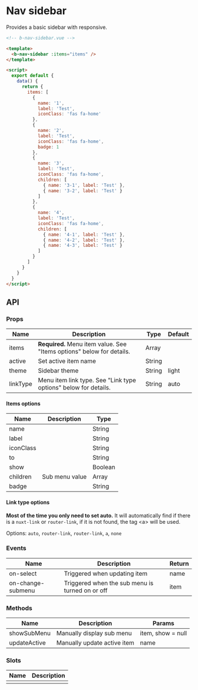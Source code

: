 # Nav sidebar

Provides a basic sidebar with responsive.

```html
<!-- b-nav-sidebar.vue -->

<template>
  <b-nav-sidebar :items="items" />
</template>

<script>
  export default {
    data() {
      return {
        items: [
          {
            name: '1',
            label: 'Test',
            iconClass: 'fas fa-home'
          },
          {
            name: '2',
            label: 'Test',
            iconClass: 'fas fa-home',
            badge: 1
          },
          {
            name: '3',
            label: 'Test',
            iconClass: 'fas fa-home',
            children: [
              { name: '3-1', label: 'Test' },
              { name: '3-2', label: 'Test' }
            ]
          },
          {
            name: '4',
            label: 'Test',
            iconClass: 'fas fa-home',
            children: [
              { name: '4-1', label: 'Test' },
              { name: '4-2', label: 'Test' },
              { name: '4-3', label: 'Test' }
            ]
          }
        ]
      }
    }
  }
</script>
```

## API

### Props

| Name     | Description                                                           | Type   | Default |
| -------- | --------------------------------------------------------------------- | ------ | ------- |
| items    | **Required.** Menu item value. See "Items options" below for details. | Array  |         |
| active   | Set active item name                                                  | String |         |
| theme    | Sidebar theme                                                         | String | light   |
| linkType | Menu item link type. See "Link type options" below for details.       | String | auto    |

#### Items options

| Name      | Description    | Type    |
| --------- | -------------- | ------- |
| name      |                | String  |
| label     |                | String  |
| iconClass |                | String  |
| to        |                | String  |
| show      |                | Boolean |
| children  | Sub menu value | Array   |
| badge     |                | String  |

#### Link type options

**Most of the time you only need to set auto.** It will automatically find if there is a `nuxt-link` or `router-link`, if it is not found, the tag &lt;a&gt; will be used.

Options: `auto`, `router-link`, `router-link`, `a`, `none`

### Events

| Name              | Description                                     | Return |
| ----------------- | ----------------------------------------------- | ------ |
| on-select         | Triggered when updating item                    | name   |
| on-change-submenu | Triggered when the sub menu is turned on or off | item   |

### Methods

| Name         | Description                 | Params            |
| ------------ | --------------------------- | ----------------- |
| showSubMenu  | Manually display sub menu   | item, show = null |
| updateActive | Manually update active item | name              |

### Slots

| Name | Description |
| ---- | ----------- |
|      |             |
